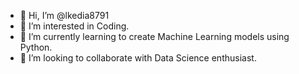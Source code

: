- 👋 Hi, I’m @lkedia8791
- 👀 I’m interested in Coding.
- 🌱 I’m currently learning to create Machine Learning models using Python.
- 💞️ I’m looking to collaborate with Data Science enthusiast.

<!---
lkedia8791/lkedia8791 is a ✨ special ✨ repository because its `README.md` (this file) appears on your GitHub profile.
You can click the Preview link to take a look at your changes.
--->
